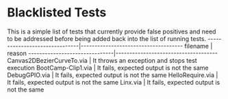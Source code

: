 # Blacklisted Tests

This is a simple list of tests that currently provide false positives and need to be addressed before being added back into the list of running tests.
-------------------------------|-------------------------------------
filename                       | reason
-------------------------------|-------------------------------------
Canvas2DBezierCurveTo.via      | It throws an exception and stops test execution
BootCamp-Clip1.via             | It fails, expected output is not the same
DebugGPIO.via                  | It fails, expected output is not the same
HelloRequire.via               | It fails, expected output is not the same
Linx.via                       | It fails, expected output is not the same
